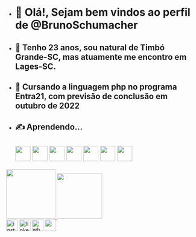 - <h1>👋 Olá!, Sejam bem vindos ao perfil de @BrunoSchumacher
- <h2>🧑‍ Tenho 23 anos, sou natural de Timbó Grande-SC, mas atuamente me encontro em Lages-SC.
- <h2>👀 Cursando a linguagem php no programa Entra21, com previsão de conclusão em outubro de 2022
- <h2>✍️ Aprendendo...
  
   <h2> <img src="https://cdn.jsdelivr.net/gh/devicons/devicon/icons/php/php-original.svg" width="40" height="40"/>
   <img src="https://cdn.jsdelivr.net/gh/devicons/devicon/icons/laravel/laravel-plain.svg" width="40" height="40"/>
   <img src="https://cdn.jsdelivr.net/gh/devicons/devicon/icons/github/github-original-wordmark.svg" width="40" height="40"/>
   <img src="https://cdn.jsdelivr.net/gh/devicons/devicon/icons/git/git-original.svg" width="40" height="40"/>
   <img src="https://cdn.jsdelivr.net/gh/devicons/devicon/icons/vscode/vscode-original.svg" width="40" height="40"/>
   <img src="https://cdn.jsdelivr.net/gh/devicons/devicon/icons/trello/trello-plain-wordmark.svg" width="40" height="40"/>
   <img src="https://cdn.jsdelivr.net/gh/devicons/devicon/icons/markdown/markdown-original.svg" width="40" height="40"/>
  
     
     
     
 <div>
<a href="https://github.com/BrunoSchumacher">
<img height="130em" src="https://github-readme-stats.vercel.app/api?username=BrunoSchumacher&show_icons=true&theme=dracula&include_all_commits=true&count_private=true"/>
<img height="120em" src="https://github-readme-stats.vercel.app/api/top-langs/?username=BrunoSchumacher&layout=compact&langs_count=7&theme=dracula"/>
  </div>
   
  <div>
   <a href-"https://www.instagram.com/brunooschumacher/" target-"_blank" ><img src="https://cdn-icons-png.flaticon.com/512/1384/1384063.png" width="30" height="30" alt="instagram grátis ícone" title="instagram grátis ícone"target-"_blank"></a>
    <img src="https://cdn-icons.flaticon.com/png/512/3536/premium/3536505.png?token=exp=1651450808~hmac=b51dcd7596805994860f9c1d0ee5605e" width="30" height="30" alt="linkedin grátis ícone" title="linkedin grátis ícone">
    <img src="https://cdn-icons.flaticon.com/png/512/3670/premium/3670051.png?token=exp=1651450947~hmac=2aeb38fad1117f68a90e479a0c1f529c" width="30" height="30" alt="whatsapp grátis ícone" title="whatsapp grátis ícone">
    <img width="30" height="30" src="https://cdn-icons-png.flaticon.com/512/5968/5968534.png" alt="" title="" class="loaded">
   </div>

 
   

<!---
BrunoSchumacher/BrunoSchumacher is a ✨ special ✨ repository because its `README.md` (this file) appears on your GitHub profile.
You can click the Preview link to take a look at your changes.
--->
